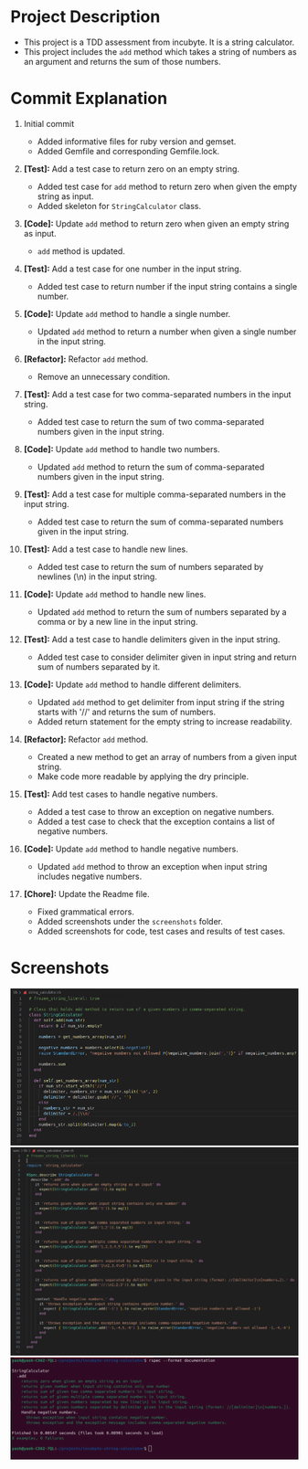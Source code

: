 # Project Description

- This project is a TDD assessment from incubyte. It is a string calculator.
- This project includes the `add` method which takes a string of numbers as an argument and returns the sum of those numbers.


# Commit Explanation

1. Initial commit
   - Added informative files for ruby version and gemset.
   - Added Gemfile and corresponding Gemfile.lock.

2. **[Test]:** Add a test case to return zero on an empty string.
   - Added test case for `add` method to return zero when given the empty string as input.
   - Added skeleton for `StringCalculator` class.

3. **[Code]:** Update `add` method to return zero when given an empty string as input.
   - `add` method is updated.

4. **[Test]:** Add a test case for one number in the input string.
   - Added test case to return number if the input string contains a single number.

5. **[Code]:** Update `add` method to handle a single number.
   - Updated `add` method to return a number when given a single number in the input string.

6. **[Refactor]:** Refactor `add` method.
   - Remove an unnecessary condition.

7. **[Test]:** Add a test case for two comma-separated numbers in the input string.
   - Added test case to return the sum of two comma-separated numbers given in the input string.

8. **[Code]:** Update `add` method to handle two numbers.
   - Updated `add` method to return the sum of comma-separated numbers given in the input string.

9. **[Test]:** Add a test case for multiple comma-separated numbers in the input string.
   - Added test case to return the sum of comma-separated numbers given in the input string.

10. **[Test]:** Add a test case to handle new lines.
    - Added test case to return the sum of numbers separated by newlines (\n) in the input string.

11. **[Code]:** Update `add` method to handle new lines.
    - Updated `add` method to return the sum of numbers separated by a comma or by a new line in the input string.

12. **[Test]:** Add a test case to handle delimiters given in the input string.
    - Added test case to consider delimiter given in input string and return sum of numbers separated by it.

13. **[Code]:** Update `add` method to handle different delimiters.
    - Updated `add` method to get delimiter from input string if the string starts with '//' and returns the sum of numbers.
    - Added return statement for the empty string to increase readability.

14. **[Refactor]:** Refactor `add` method.
    - Created a new method to get an array of numbers from a given input string.
    - Make code more readable by applying the dry principle.

15. **[Test]:** Add test cases to handle negative numbers.
    - Added a test case to throw an exception on negative numbers.
    - Added a test case to check that the exception contains a list of negative numbers.

16. **[Code]:** Update `add` method to handle negative numbers.
    - Updated `add` method to throw an exception when input string includes negative numbers.

17. **[Chore]:** Update the Readme file.
    - Fixed grammatical errors.
    - Added screenshots under the `screenshots` folder.
    - Added screenshots for code, test cases and results of test cases.


# Screenshots

![Code](screenshots/code.png)
![Specs](screenshots/specs.png)
![Specs result](screenshots/specs_result.png)
